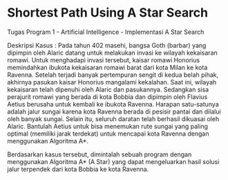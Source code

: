 # Shortest Path Using A Star Search
Tugas Program 1 - Artificial Intelligence - Implementasi A Star Search


Deskripsi Kasus :
Pada tahun 402 masehi, bangsa Goth (barbar) yang dipimpin oleh Alaric datang untuk melakukan invasi ke wilayah kekaisaran romawi. Untuk menghadapi invasi tersebut, kaisar romawi Honorius memindahkan ibukota kekaisaran romawi barat dari kota Milan ke kota Ravenna. Setelah terjadi banyak pertempuran sengit di kedua belah pihak, akhirnya pasukan kaisar Honorius mangalami kekalahan. Saat ini, wilayah kekaisaran telah dipenuhi oleh Alaric dan pasukannya. Sedangkan sisa perajurit romawi yang berada di kota Bobbia dan dipimpin oleh Flavius Aetius berusaha untuk kembali ke ibukota Ravenna. Harapan satu-satunya adalah jalur sungai karena kota Ravenna berada di pesisir pantai dan dilalui oleh banyak sungai. Selain itu, seluruh daratan telah berhasil dikuasai oleh Alaric. Bantulah Aetius untuk bisa menemukan rute sungai yang paling optimal (memiliki jarak terdekat) untuk mencapai kota Ravenna dengan menggunakan Algoritma A*.

Berdasarkan kasus tersebut, dimintalah sebuah program dengan menggunakan Algoritma A* (A Star) yang dapat mengeluarkan hasil solusi jalur terpendek dari kota Bobbia ke kota Ravenna.

